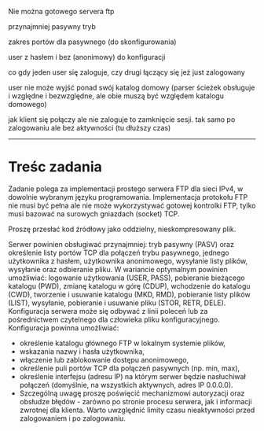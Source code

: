 Nie można gotowego servera ftp

przynajmniej pasywny tryb

zakres portów dla pasywnego (do skonfigurowania)

user z hasłem i bez (anonimowy) do konfiguracji

co gdy jeden user się zaloguje, czy drugi łączący się jeż just zalogowany

user nie może wyjść ponad swój katalog domowy (parser ścieżek obsługuje i względne i bezwzględne, ale obie muszą być względem katalogu domowego)

jak klient się połączy ale nie zaloguje to zamknięcie sesji.
tak samo po zalogowaniu ale bez aktywności (tu dłuższy czas)

---

# Treśc zadania

Zadanie polega za implementacji prostego serwera FTP dla sieci IPv4, w dowolnie wybranym języku programowania. Implementacja protokołu FTP nie musi być pełna ale nie może wykorzystywać gotowej kontrolki FTP, tylko musi bazować na surowych gniazdach (socket) TCP.

Proszę przesłać kod źródłowy jako oddzielny, nieskompresowany plik.

Serwer powinien obsługiwać przynajmniej: tryb pasywny (PASV) oraz określenie listy portów TCP dla połączeń trybu pasywnego, jednego użytkownika z hasłem, użytkownika anonimowego, wysyłanie listy plików, wysyłanie oraz odbieranie pliku. W wariancie optymalnym powinien umożliwiać: logowanie użytkowania (USER, PASS), pobieranie bieżącego katalogu (PWD), zmianę katalogu w górę (CDUP), wchodzenie do katalogu (CWD), tworzenie i usuwanie katalogu (MKD, RMD), pobieranie listy plików (LIST), wysyłanie, pobieranie i usuwanie pliku (STOR, RETR, DELE). Konfiguracja serwera może się odbywać z linii poleceń lub za pośrednictwem czytelnego dla człowieka pliku konfiguracyjnego. Konfiguracja powinna umożliwiać:

- określenie katalogu głównego FTP w lokalnym systemie plików,
- wskazania nazwy i hasła użytkownika,
- włączenie lub zablokowanie dostępu anonimowego,
- określenie puli portów TCP dla połączeń pasywnych (np. min, max),
- określenie interfejsu (adresu IP) na którym serwer będzie nasłuchiwał połączeń (domyślnie, na wszystkich aktywnych, adres IP 0.0.0.0).
- Szczególną uwagę proszę poświęcić mechanizmowi autoryzacji oraz obsłudze błędów - zarówno po stronie procesu serwera, jak i informacji zwrotnej dla klienta. Warto uwzględnić limity czasu nieaktywności przed zalogowaniem i po zalogowaniu.
